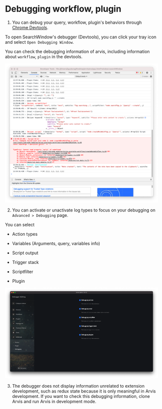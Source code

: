 # Debugging workflow, plugin

1. You can debug your query, workflow, plugin's behaviors through [Chrome Devtools](https://developer.chrome.com/docs/devtools/).

To open SearchWindow's debugger (Devtools), you can click your tray icon and select `Open Debugging Window`.

You can check the debugging information of arvis, including information about `workflow`, `plugin` in the devtools.

![](./imgs/debugging-description-1.png)

2. You can activate or unactivate log types to focus on your debugging on `Advanced > Debugging` page.

You can select

- Action types

- Variables (Arguments, query, variables info)

- Script output

- Trigger stack

- Scriptfilter

- Plugin

![](./imgs/debugging-page.png)

3. The debugger does not display information unrelated to extension development, such as redux state because it is only meaningful in Arvis development. If you want to check this debugging information, clone Arvis and run Arvis in development mode.